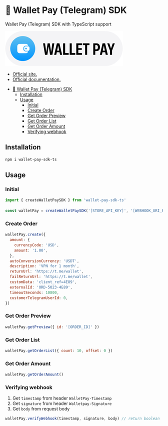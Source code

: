 # 👛 Wallet Pay (Telegram) SDK

Wallet Pay (Telegram) SDK with TypeScript support

<a href="https://pay.wallet.tg/" target="_blank">
  <img src="https://raw.githubusercontent.com/reqpkg/wallet-pay-sdk/main/wallet-logo.svg" />
</a>

<br />

- [Official site.](https://pay.wallet.tg/)
- [Official documentation.](https://docs.wallet.tg/pay/)

* [👛 Wallet Pay (Telegram) SDK](#-wallet-pay-telegram-sdk)
  - [Installation](#installation)
  - [Usage](#usage)
    - [Initial](#initial)
    - [Create Order](#create-order)
    - [Get Order Preview](#get-order-preview)
    - [Get Order List](#get-order-list)
    - [Get Order Amount](#get-order-amount)
    - [Verifying webhook](#verifying-webhook)

## Installation

```bash
npm i wallet-pay-sdk-ts
```

## Usage

### Initial

```js
import { createWalletPaySDK } from 'wallet-pay-sdk-ts'

const walletPay = createWalletPaySDK('[STORE_API_KEY]', '[WEBHOOK_URI_PATH]')
```

### Create Order

```js
walletPay.create({
  amount: {
    currencyCode: 'USD',
    amount: '1.00',
  },
  autoConversionCurrency: 'USDT',
  description: 'VPN for 1 month',
  returnUrl: 'https://t.me/wallet',
  failReturnUrl: 'https://t.me/wallet',
  customData: 'client_ref=4E89',
  externalId: 'ORD-5023-4E89',
  timeoutSeconds: 10800,
  customerTelegramUserId: 0,
})
```

### Get Order Preview

```js
walletPay.getPreview({ id: '[ORDER_ID]' })
```

### Get Order List

```js
walletPay.getOrderList({ count: 10, offset: 0 })
```

### Get Order Amount

```js
walletPay.getOrderAmount()
```

### Verifying webhook

1. Get `timestamp` from header `WalletPay-Timestamp`
2. Get `signature` from header `Walletpay-Signature`
3. Get `body` from request body

```js
walletPay.verifyWebhook(timestamp, signature, body) // return boolean
```
